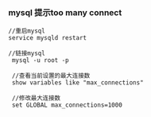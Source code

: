 ### mysql  提示too many connect



```
//重启mysql
service mysqld restart

//链接mysql
 mysql -u root -p
 
 //查看当前设置的最大连接数
 show variables like "max_connections"
 
 //修改最大连接数
 set GLOBAL max_connections=1000
 
```

